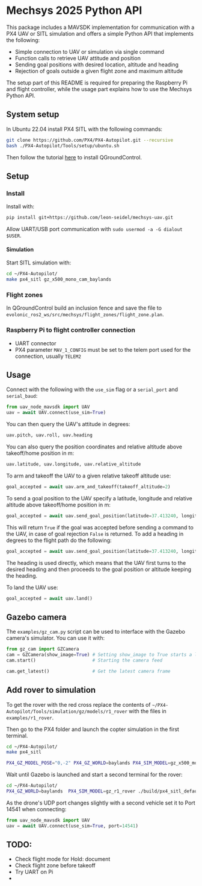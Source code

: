 # Mechsys 2025 Python API
This package includes a MAVSDK implementation for communication with a PX4 UAV or SITL simulation and offers a simple Python API that implements the following:

- Simple connection to UAV or simulation via single command
- Function calls to retrieve UAV attitude and position
- Sending goal positions with desired location, altitude and heading
- Rejection of goals outside a given flight zone and maximum altitude

The setup part of this README is required for preparing the Raspberry Pi and flight controller, while the usage part explains how to use the Mechsys Python API.

## System setup
In Ubuntu 22.04 install PX4 SITL with the following commands:

```sh
git clone https://github.com/PX4/PX4-Autopilot.git --recursive
bash ./PX4-Autopilot/Tools/setup/ubuntu.sh
```

Then follow the tutorial [here](https://docs.qgroundcontrol.com/master/en/qgc-user-guide/getting_started/download_and_install.html#ubuntu) to install QGroundControl.

## Setup
### Install 
Install with:
```sh
pip install git+https://github.com/leon-seidel/mechsys-uav.git
```

Allow UART/USB port communication with `sudo usermod -a -G dialout $USER`. 

#### Simulation
Start SITL simulation with:
```sh
cd ~/PX4-Autopilot/
make px4_sitl gz_x500_mono_cam_baylands
```

### Flight zones
In QGroundControl build an inclusion fence and save the file to `evolonic_ros2_ws/src/mechsys/flight_zones/flight_zone.plan`.

### Raspberry Pi to flight controller connection
- UART connector
- PX4 parameter `MAV_1_CONFIG` must be set to the telem port used for the connection, usually `TELEM2`


## Usage
Connect with the following with the `use_sim` flag or a `serial_port` and `serial_baud`:
```py
from uav_node_mavsdk import UAV
uav = await UAV.connect(use_sim=True)
```

You can then query the UAV's attitude in degrees:
```py
uav.pitch, uav.roll, uav.heading
```

You can also query the position coordinates and relative altitude above takeoff/home position in m:
```py
uav.latitude, uav.longitude, uav.relative_altitude
```

To arm and takeoff the UAV to a given relative takeoff altitude use:
```py
goal_accepted = await uav.arm_and_takeoff(takeoff_altitude=2)
```

To send a goal position to the UAV specify a latitude, longitude and relative altitude above takeoff/home position in m: 
```py
goal_accepted = await uav.send_goal_position(latitude=37.413240, longitude=-121.999524, relative_altitude=8)
```

This will return `True` if the goal was accepted before sending a command to the UAV, in case of goal rejection `False` is returned. To add a heading in degrees to the flight path do the following:
```py
goal_accepted = await uav.send_goal_position(latitude=37.413240, longitude=-121.999524, relative_altitude=8, heading=11)
```
The heading is used directly, which means that the UAV first turns to the desired heading and then proceeds to the goal position or altitude keeping the heading.

To land the UAV use:
```py
goal_accepted = await uav.land()
```

## Gazebo camera
The `examples/gz_cam.py` script can be used to interface with the Gazebo camera's simulator. You can use it with:
```py
from gz_cam import GZCamera
cam = GZCamera(show_image=True) # Setting show_image to True starts a live view window
cam.start()                     # Starting the camera feed

cam.get_latest()                # Get the latest camera frame
```

## Add rover to simulation
To get the rover with the red cross replace the contents of `~/PX4-Autopilot/Tools/simulation/gz/models/r1_rover` with the files in `examples/r1_rover`.

Then go to the PX4 folder and launch the copter simulation in the first terminal.
```sh
cd ~/PX4-Autopilot/
make px4_sitl

PX4_GZ_MODEL_POSE="0,-2" PX4_GZ_WORLD=baylands PX4_SIM_MODEL=gz_x500_mono_cam_down ./build/px4_sitl_default/bin/px4 -i 1
```

Wait until Gazebo is launched and start a second terminal for the rover:

```sh
cd ~/PX4-Autopilot/
PX4_GZ_WORLD=baylands  PX4_SIM_MODEL=gz_r1_rover ./build/px4_sitl_default/bin/px4 -i 2
```

As the drone's UDP port changes slightly with a second vehicle set it to Port 14541 when connecting:
```py
from uav_node_mavsdk import UAV
uav = await UAV.connect(use_sim=True, port=14541)
```

## TODO:
- Check flight mode for Hold: document
- Check flight zone before takeoff
- Try UART on Pi
- 
